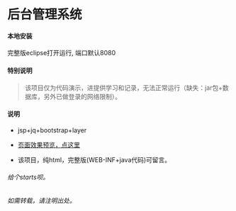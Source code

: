 ﻿# 后台管理系统

#### 本地安装
完整版eclipse打开运行, 端口默认8080

#### 特别说明
 > 该项目仅为代码演示，进提供学习和记录，无法正常运行（缺失：jar包+数据库，另外已做登录的网络限制）。

#### 说明

* jsp+jq+bootstrap+layer

* [页面效果预览，点这里](./showImg/README.md)

* 该项目，纯html，完整版(WEB-INF+java代码)可留言。


###### 给个starts呗。
###### 如需转载，请注明出处。
